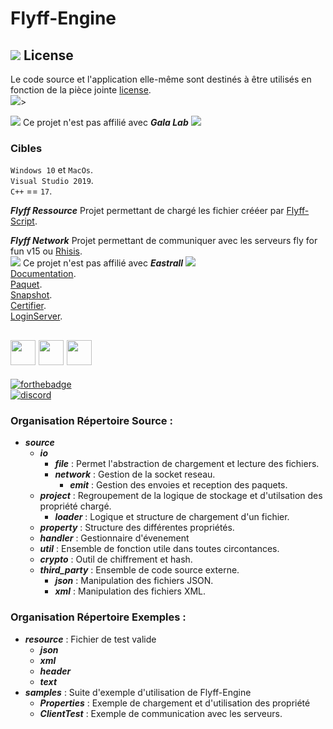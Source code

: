 # Flyff-Engine

## ![](https://img.icons8.com/color/24/000000/creative-commons--v1.png) License
Le code source et l'application elle-même sont destinés à être utilisés en fonction de la pièce jointe [license](./LICENSE.md).<br>
![](https://mirrors.creativecommons.org/presskit/buttons/88x31/svg/by-nc-sa.svg)>
<br>

![](https://img.icons8.com/color/24/000000/error.png) Ce projet n'est pas affilié avec ***Gala Lab*** ![](https://img.icons8.com/color/24/000000/error.png)
<br>

### Cibles
`Windows 10` et `MacOs`.<br>
`Visual Studio 2019`.<br>
`C++` == `17`.<br>

***Flyff Ressource***
Projet permettant de chargé les fichier crééer par [Flyff-Script](https://github.com/zetsumi/Flyff-Scripts).<br>

***Flyff Network***
Projet permettant de communiquer avec les serveurs fly for fun v15 ou [Rhisis](https://github.com/Eastrall/Rhisis).<br>
![](https://img.icons8.com/color/24/000000/error.png) Ce projet n'est pas affilié avec ***Eastrall*** ![](https://img.icons8.com/color/24/000000/error.png)
<br>
[Documentation](https://github.com/zetsumi/Flyff-Engine/tree/master/doc/flyff-network/README.md).<br>
[Paquet](https://github.com/zetsumi/Flyff-Engine/tree/master/doc/flyff-network/packet.md).<br>
[Snapshot](https://github.com/zetsumi/Flyff-Engine/tree/master/doc/flyff-network/snapshot.md).<br>
[Certifier](https://github.com/zetsumi/Flyff-Engine/tree/master/doc/flyff-network/client_certifier_offi.md).<br>
[LoginServer](https://github.com/zetsumi/Flyff-Engine/tree/master/doc/flyff-network/client_login_offi.md).<br>


## <img src="https://raw.githubusercontent.com/isocpp/logos/master/cpp_logo.png" width="40" height="40"> <img src="https://upload.wikimedia.org/wikipedia/commons/c/c7/Windows_logo_-_2012.png" width="40" height="40"> <img src="https://fr.wikipedia.org/wiki/Fichier:Flyff_logo.svg" width="40" height="40">
[![forthebadge](http://forthebadge.com/images/badges/built-with-love.svg)](http://forthebadge.com)</br>
[![discord](https://discordapp.com/api/guilds/294405146300121088/widget.png)](https://discord.gg/fZP7TWq)</br>


### Organisation Répertoire Source :
* ___source___
    * ___io___
        * ___file___ : Permet l'abstraction de chargement et lecture des fichiers.
        * ___network___ : Gestion de la socket reseau.
            * ___emit___ : Gestion des envoies et reception des paquets.
    * ___project___ : Regroupement de la logique de stockage et d'utilsation des propriété chargé.
        * ___loader___ : Logique et structure de chargement d'un fichier.
    * ___property___ : Structure des différentes propriétés.
    * ___handler___ : Gestionnaire d'évenement
    * ___util___ : Ensemble de fonction utile dans toutes circontances.
    * ___crypto___ : Outil de chiffrement et hash.
    * ___third_party___ : Ensemble de code source externe.
        * ___json___ : Manipulation des fichiers JSON.
        * ___xml___ : Manipulation des fichiers XML.

### Organisation Répertoire Exemples :
* ___resource___ : Fichier de test valide
    * ___json___
    * ___xml___
    * ___header___
    * ___text___
* ___samples___ : Suite d'exemple d'utilisation de Flyff-Engine
    * ___Properties___ : Exemple de chargement et d'utilisation des propriété
    * ___ClientTest___ : Exemple de communication avec les serveurs.
